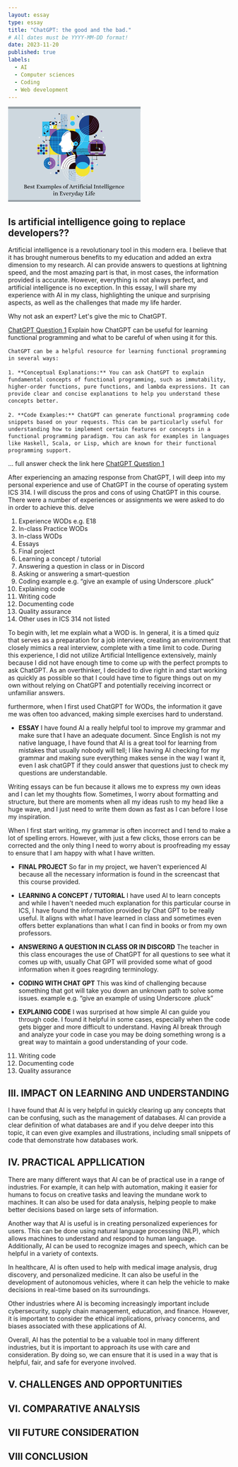 ```yaml
---
layout: essay
type: essay
title: "ChatGPT: the good and the bad."
# All dates must be YYYY-MM-DD format!
date: 2023-11-20
published: true
labels:
  - AI
  - Computer sciences
  - Coding
  - Web development
---
```

<img width="300px" class="rounded float-start pe-4" src="../essays/AI.png">

## Is artificial intelligence going to replace developers??

Artificial intelligence is a revolutionary tool in this modern era. I believe that it has brought numerous benefits to my education and added an extra dimension to my research. AI can provide answers to questions at lightning speed, and the most amazing part is that, in most cases, the information provided is accurate. However, everything is not always perfect, and artificial intelligence is no exception. In this essay, I will share my experience with AI in my class, highlighting the unique and surprising aspects, as well as the challenges that made my life harder.

Why not ask an expert? Let's give the mic to ChatGPT.

[ChatGPT Question 1](https://chat.openai.com/share/2a67d803-0967-4b8b-89a9-dd448eb87cd1)
Explain how ChatGPT can be useful for learning functional programming and what to be careful of when using it for this.

```
ChatGPT can be a helpful resource for learning functional programming in several ways:

1. **Conceptual Explanations:** You can ask ChatGPT to explain fundamental concepts of functional programming, such as immutability, higher-order functions, pure functions, and lambda expressions. It can provide clear and concise explanations to help you understand these concepts better.

2. **Code Examples:** ChatGPT can generate functional programming code snippets based on your requests. This can be particularly useful for understanding how to implement certain features or concepts in a functional programming paradigm. You can ask for examples in languages like Haskell, Scala, or Lisp, which are known for their functional programming support.

```
   ... full answer check the link here [ChatGPT Question 1](https://chat.openai.com/share/2a67d803-0967-4b8b-89a9-dd448eb87cd1)

After experiencing an amazing response from ChatGPT, I will deep into my personal experience and use of ChatGPT in the course of operating system ICS 314. I will discuss the pros and cons of using ChatGPT in this course. There were a number of experiences or assignments we were asked to do in order to achieve this.
 delve 

1. Experience WODs e.g. E18
2. In-class Practice WODs
3. In-class WODs
4. Essays
5. Final project
6. Learning a concept / tutorial
7. Answering a question in class or in Discord
8. Asking or answering a smart-question
9. Coding example e.g. “give an example of using Underscore .pluck”
10. Explaining code
11. Writing code
12. Documenting code
13. Quality assurance 
14. Other uses in ICS 314 not listed

To begin with, let me explain what a WOD is. In general, it is a timed quiz that serves as a preparation for a job interview, creating an environment that closely mimics a real interview, complete with a time limit to code. During this experience, I did not utilize Artificial Intelligence extensively, mainly because I did not have enough time to come up with the perfect prompts to ask ChatGPT. As an overthinker, I decided to dive right in and start working as quickly as possible so that I could have time to figure things out on my own without relying on ChatGPT and potentially receiving incorrect or unfamiliar answers. 

furthermore, when I first used ChatGPT for WODs, the information it gave me was often too advanced, making simple exercises hard to understand.

- **ESSAY**
I have found AI a really helpful tool to improve my grammar and make sure that I have an adequate document. Since English is not my native language, I have found that AI is a great tool for learning from mistakes that usually nobody will tell; I like having AI checking for my grammar and making sure everything makes sense in the way I want it, even I ask chatGPT if they could answer that questions just to check my questions are understandable.

Writing essays can be fun because it allows me to express my own ideas and I can let my thoughts flow. Sometimes, I worry about formatting and structure, but there are moments when all my ideas rush to my head like a huge wave, and I just need to write them down as fast as I can before I lose my inspiration.

When I first start writing, my grammar is often incorrect and I tend to make a lot of spelling errors. However, with just a few clicks, those errors can be corrected and the only thing I need to worry about is proofreading my essay to ensure that I am happy with what I have written.

- **FINAL PROJECT**
  So far in my project, we haven't experienced AI because all the necessary information is found in the screencast that this course provided.

- **LEARNING A CONCEPT / TUTORIAL**
I have used AI to learn concepts and while I haven't needed much explanation for this particular course in ICS, I have found the information provided by Chat GPT to be really useful. It aligns with what I have learned in class and sometimes even offers better explanations than what I can find in books or from my own professors.

- **ANSWERING A QUESTION IN CLASS OR IN DISCORD**
The teacher in this class encourages the use of ChatGPT for all questions to see what it comes up with, usually Chat GPT will provided some what of good information when it goes reagrding terminology.

- **CODING WITH CHAT GPT**
This was kind of challenging because something that got will take you down an unknown path to solve some issues.
 example e.g. “give an example of using Underscore .pluck”
- **EXPLAINIG CODE**
I was surprised at how simple AI can guide you through code. I found it helpful in some cases, especially when the code gets bigger and more difficult to understand. Having AI break through and analyze your code in case you may be doing something wrong is a great way to maintain a good understanding of your code.

11. Writing code
12. Documenting code
13. Quality assurance 
## III. IMPACT ON LEARNING AND UNDERSTANDING
I have found that AI is very helpful in quickly clearing up any concepts that can be confusing, such as the management of databases. AI can provide a clear definition of what databases are and if you delve deeper into this topic, it can even give examples and illustrations, including small snippets of code that demonstrate how databases work.
## IV. PRACTICAL APPLLICATION
  There are many different ways that AI can be of practical use in a range of industries. For example, it can help with automation, making it easier for humans to focus on creative tasks and leaving the mundane work to machines. It can also be used for data analysis, helping people to make better decisions based on large sets of information.

Another way that AI is useful is in creating personalized experiences for users. This can be done using natural language processing (NLP), which allows machines to understand and respond to human language. Additionally, AI can be used to recognize images and speech, which can be helpful in a variety of contexts.

In healthcare, AI is often used to help with medical image analysis, drug discovery, and personalized medicine. It can also be useful in the development of autonomous vehicles, where it can help the vehicle to make decisions in real-time based on its surroundings.

Other industries where AI is becoming increasingly important include cybersecurity, supply chain management, education, and finance. However, it is important to consider the ethical implications, privacy concerns, and biases associated with these applications of AI.

Overall, AI has the potential to be a valuable tool in many different industries, but it is important to approach its use with care and consideration. By doing so, we can ensure that it is used in a way that is helpful, fair, and safe for everyone involved.
## V. CHALLENGES AND OPPORTUNITIES
## VI. COMPARATIVE ANALYSIS
## VII FUTURE CONSIDERATION
## VIII CONCLUSION


 

